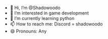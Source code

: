 - 👋 Hi, I’m @Shadowoodo
- 👀 I’m interested in game development
- 🌱 I’m currently learning python 
- 📫 How to reach me: Discord = shadowoodo
- 😄 Pronouns: Any

<!---
Shadowoodo/Shadowoodo is a ✨ special ✨ repository because its `README.md` (this file) appears on your GitHub profile.
You can click the Preview link to take a look at your changes.
--->
